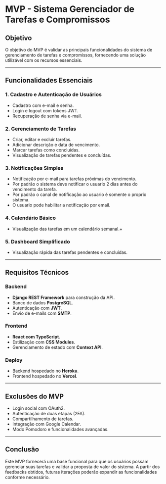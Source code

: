 # MVP - Sistema Gerenciador de Tarefas e Compromissos

## Objetivo

O objetivo do MVP é validar as principais funcionalidades do sistema de gerenciamento de tarefas e compromissos, fornecendo uma solução utilizável com os recursos essenciais.

---

## Funcionalidades Essenciais

### 1. Cadastro e Autenticação de Usuários
- Cadastro com e-mail e senha.
- Login e logout com tokens JWT.
- Recuperação de senha via e-mail.

### 2. Gerenciamento de Tarefas
- Criar, editar e excluir tarefas.
- Adicionar descrição e data de vencimento.
- Marcar tarefas como concluídas.
- Visualização de tarefas pendentes e concluídas.

### 3. Notificações Simples
- Notificação por e-mail para tarefas próximas do vencimento.
- Por padrão o sistema deve notificar o usuario 2 dias antes do vencimento da tarefa.
- Por padrão o canal de notificação ao usuario é somente o proprio sistema.  
- O usuario pode habilitar a notificação por email.

### 4. Calendário Básico
- Visualização das tarefas em um calendário semanal.+

### 5. Dashboard Simplificado
- Visualização rápida das tarefas pendentes e concluídas.

---

## Requisitos Técnicos

### Backend
- **Django REST Framework** para construção da API.
- Banco de dados **PostgreSQL**.
- Autenticação com **JWT**.
- Envio de e-mails com **SMTP**.

### Frontend
- **React com TypeScript**.
- Estilização com **CSS Modules**.
- Gerenciamento de estado com **Context API**.

### Deploy
- Backend hospedado no **Heroku**.
- Frontend hospedado no **Vercel**.

---

## Exclusões do MVP
- Login social com OAuth2.
- Autenticação de duas etapas (2FA).
- Compartilhamento de tarefas.
- Integração com Google Calendar.
- Modo Pomodoro e funcionalidades avançadas.

---

## Conclusão

Este MVP fornecerá uma base funcional para que os usuários possam gerenciar suas tarefas e validar a proposta de valor do sistema. A partir dos feedbacks obtidos, futuras iterações poderão expandir as funcionalidades conforme necessário.

